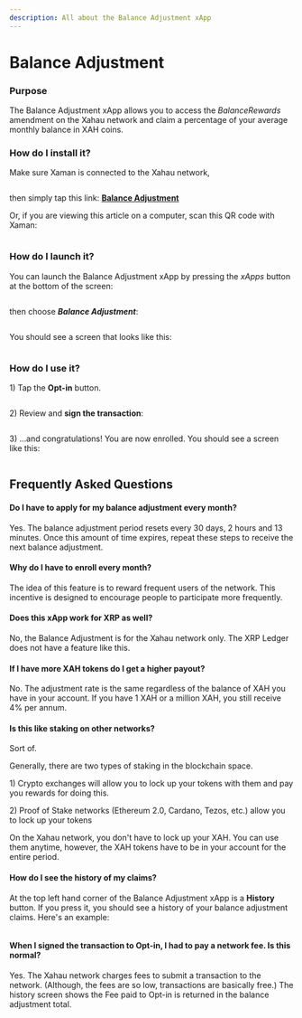 ```yaml
---
description: All about the Balance Adjustment xApp
---
```


# Balance Adjustment

### Purpose

The Balance Adjustment xApp allows you to access the _BalanceRewards_ amendment on the Xahau network and claim a percentage of your average monthly balance in XAH coins.

### **How do I install it?**

Make sure Xaman is connected to the Xahau network,

<figure><img src="../../.gitbook/assets/Network switch button.png" alt=""><figcaption></figcaption></figure>

then simply tap this link: [**Balance Adjustment**](https://xumm.app/detect/xapp:xahau.balanceadjustment)

Or, if you are viewing this article on a computer, scan this QR code with Xaman:

<figure><img src="../../.gitbook/assets/Balance Adjustment - 6.png" alt=""><figcaption></figcaption></figure>

### **How do I launch it?**

You can launch the Balance Adjustment xApp by pressing the _xApps_ button at the bottom of the screen:&#x20;

<figure><img src="../../.gitbook/assets/xApps Button.png" alt=""><figcaption></figcaption></figure>

then choose _**Balance Adjustment**_:

<figure><img src="../../.gitbook/assets/Balance Adjustment - 1.png" alt=""><figcaption></figcaption></figure>

You should see a screen that looks like this:

<figure><img src="../../.gitbook/assets/Balance Adjustment - 2.png" alt=""><figcaption></figcaption></figure>

### **How do I use it?**

1\) Tap the **Opt-in** button.

<figure><img src="../../.gitbook/assets/Balance Adjustment xApp - 3a.png" alt=""><figcaption></figcaption></figure>

2\) Review and **sign the transaction**:



<figure><img src="../../.gitbook/assets/Balance Adjustment - 3.png" alt=""><figcaption></figcaption></figure>

3\) ...and congratulations! You are now enrolled. You should see a screen like this:

<figure><img src="../../.gitbook/assets/Balance Adjustment - 4.png" alt=""><figcaption></figcaption></figure>

## Frequently Asked Questions

#### Do I have to apply for my balance adjustment every month?

Yes. The balance adjustment period resets every 30 days, 2 hours and 13 minutes. Once this amount of time expires, repeat these steps to receive the next balance adjustment.

#### Why do I have to enroll every month?

The idea of this feature is to reward frequent users of the network. This incentive is designed to encourage people to participate more frequently.

#### Does this xApp work for XRP as well?

No, the Balance Adjustment is for the Xahau network only. The XRP Ledger does not have a feature like this.

#### If I have more XAH tokens do I get a higher payout?

No. The adjustment rate is the same regardless of the balance of XAH you have in your account. If you have 1 XAH or a million XAH, you still receive 4% per annum.

#### Is this like staking on other networks?

Sort of.&#x20;

Generally, there are two types of staking in the blockchain space.

1\) Crypto exchanges will allow you to lock up your tokens with them and pay you rewards for doing this.&#x20;

2\) Proof of Stake networks (Ethereum 2.0, Cardano, Tezos, etc.) allow you to lock up your tokens&#x20;

On the Xahau network, you don't have to lock up your XAH. You can use them anytime, however, the XAH tokens have to be in your account for the entire period.

#### How do I see the history of my claims?

At the top left hand corner of the Balance Adjustment xApp is a **History** button. If you press it, you should see a history of your balance adjustment claims. Here's an example:



<figure><img src="../../.gitbook/assets/Balance Adjustment - 7.png" alt=""><figcaption></figcaption></figure>

#### When I signed the transaction to Opt-in, I had to pay a network fee. Is this normal?

Yes. The Xahau network charges fees to submit a transaction to the network. (Although, the fees are so low, transactions are basically free.) The history screen shows the Fee paid to Opt-in is returned in the balance adjustment total.



<figure><img src="../../.gitbook/assets/Balance Adjustment - 8.png" alt=""><figcaption></figcaption></figure>







